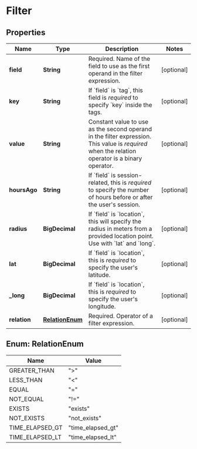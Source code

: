 

# Filter


## Properties

| Name | Type | Description | Notes |
|------------ | ------------- | ------------- | -------------|
|**field** | **String** | Required. Name of the field to use as the first operand in the filter expression. |  [optional] |
|**key** | **String** | If &#x60;field&#x60; is &#x60;tag&#x60;, this field is *required* to specify &#x60;key&#x60; inside the tags. |  [optional] |
|**value** | **String** | Constant value to use as the second operand in the filter expression. This value is *required* when the relation operator is a binary operator. |  [optional] |
|**hoursAgo** | **String** | If &#x60;field&#x60; is session-related, this is *required* to specify the number of hours before or after the user&#39;s session. |  [optional] |
|**radius** | **BigDecimal** | If &#x60;field&#x60; is &#x60;location&#x60;, this will specify the radius in meters from a provided location point. Use with &#x60;lat&#x60; and &#x60;long&#x60;. |  [optional] |
|**lat** | **BigDecimal** | If &#x60;field&#x60; is &#x60;location&#x60;, this is *required* to specify the user&#39;s latitude. |  [optional] |
|**_long** | **BigDecimal** | If &#x60;field&#x60; is &#x60;location&#x60;, this is *required* to specify the user&#39;s longitude. |  [optional] |
|**relation** | [**RelationEnum**](#RelationEnum) | Required. Operator of a filter expression. |  [optional] |



## Enum: RelationEnum

| Name | Value |
|---- | -----|
| GREATER_THAN | &quot;&gt;&quot; |
| LESS_THAN | &quot;&lt;&quot; |
| EQUAL | &quot;&#x3D;&quot; |
| NOT_EQUAL | &quot;!&#x3D;&quot; |
| EXISTS | &quot;exists&quot; |
| NOT_EXISTS | &quot;not_exists&quot; |
| TIME_ELAPSED_GT | &quot;time_elapsed_gt&quot; |
| TIME_ELAPSED_LT | &quot;time_elapsed_lt&quot; |



